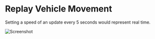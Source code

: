 # Replay Vehicle Movement

Setting a speed of an update every 5 seconds would represent real time.

![Screenshot](screenshots/vehiclereplay.gif)
